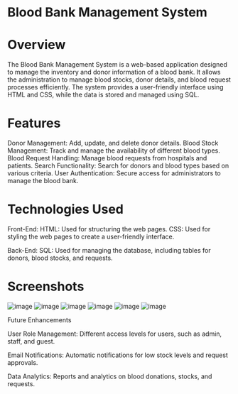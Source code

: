  # Blood Bank Management System


# Overview


The Blood Bank Management System is a web-based application designed to manage the inventory and donor information of a blood bank. It allows the administration to manage blood stocks, donor details, and blood request processes efficiently. The system provides a user-friendly interface using HTML and CSS, while the data is stored and managed using SQL.

# Features


Donor Management: Add, update, and delete donor details.
Blood Stock Management: Track and manage the availability of different blood types.
Blood Request Handling: Manage blood requests from hospitals and patients.
Search Functionality: Search for donors and blood types based on various criteria.
User Authentication: Secure access for administrators to manage the blood bank.


# Technologies Used


Front-End:
HTML: Used for structuring the web pages.
CSS: Used for styling the web pages to create a user-friendly interface.

Back-End:
SQL: Used for managing the database, including tables for donors, blood stocks, and requests.

# Screenshots

![image](https://github.com/user-attachments/assets/78a35d85-1b92-42d3-bce4-278f03bb440a)
![image](https://github.com/user-attachments/assets/cdc2b0eb-b6b4-4940-8313-95cb5a784427)
![image](https://github.com/user-attachments/assets/577c04e7-efd6-41af-a28a-79fed6e51e48)
![image](https://github.com/user-attachments/assets/eb7bb9f4-ff5e-4e48-bc7a-c2371b9df586)
![image](https://github.com/user-attachments/assets/1d6f5cb3-cb9b-44ef-ad76-fee5c90d1484)
![image](https://github.com/user-attachments/assets/1393e01e-432b-4d06-8f52-5148f9a7e317)




Future Enhancements


User Role Management: Different access levels for users, such as admin, staff, and guest.

Email Notifications: Automatic notifications for low stock levels and request approvals.

Data Analytics: Reports and analytics on blood donations, stocks, and requests.
